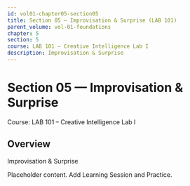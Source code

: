 ```yaml
---
id: vol01-chapter05-section05
title: Section 05 — Improvisation & Surprise (LAB 101)
parent_volume: vol-01-foundations
chapter: 5
section: 5
course: LAB 101 – Creative Intelligence Lab I
description: Improvisation & Surprise
---
```



# Section 05 — Improvisation & Surprise
Course: LAB 101 – Creative Intelligence Lab I

## Overview
Improvisation & Surprise


Placeholder content. Add Learning Session and Practice.
